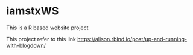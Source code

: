 # iamstxWS
This is a R based website project

This project refer to this link https://alison.rbind.io/post/up-and-running-with-blogdown/

